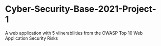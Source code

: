 # Cyber-Security-Base-2021-Project-1
A web application with 5 vilnerabilities from the OWASP Top 10 Web Application Security Risks
